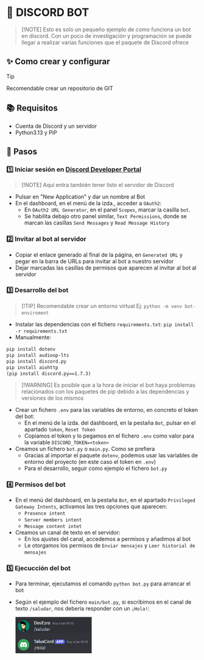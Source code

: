 # 🤖 DISCORD BOT
>[!NOTE] Esto es solo un pequeño ejemplo de como funciona un bot en discord.
Con un poco de investigación y programación se puede llegar a realizar varias funciones que el paquete de Discord ofrece

## ✨ Como crear y configurar
>[!TIP] 
Recomendable crear un repositorio de GIT

## 📚 Requisitos
  - Cuenta de Discord y un servidor
  - Python3.13 y PiP

## 🐾 Pasos
### 1️⃣ Iniciar sesión en [Discord Developer Portal](https://discord.com/login?redirect_to=%2Fdevelopers%2Fapplications) 
>[!NOTE] Aquí entra también tener listo el servidor de Discord
- Pulsar en "New Application" y dar un nombre al Bot
- En el dashboard, en el menú de la izda., acceder a `OAuth2`:
  - En `OAuth2 URL Generator`, en el panel `Scopes`, marcar la casilla `bot`.
  - Se habilita debajo otro panel similar, `Text Permissions`, donde se marcan las casillas `Send Messages` y `Read Message History`

### 2️⃣ Invitar al bot al servidor
- Copiar el enlace generado al final de la página, en `Generated URL` y pegar en la barra de URLs para invitar al bot a nuestro servidor
- Dejar marcadas las casillas de permisos que aparecen al invitar al bot al servidor

### 3️⃣ Desarrollo del bot
>[!TIP] Recomendable crear un entorno virtual
Ej: `python -m venv bot-enviroment`

- Instalar las dependencias con el fichero `requirements.txt`: `pip install -r requirements.txt`
- Manualmente:
```
pip install dotenv
pip install audioop-lts
pip install discord.py
pip install aiohttp
(pip install discord.py==1.7.3)
```

>[!WARNING] Es posible que a la hora de iniciar el bot haya problemas relacionados con los paquetes de pip debido a las dependencias y versiones de los mismos

- Crear un fichero `.env` para las variables de entorno, en concreto el token del bot:
  - En el menú de la izda. del dashboard, en la pestaña `Bot`, pulsar en el apartado `token`, `Reset Token`
  - Copiamos el token y lo pegamos en el fichero `.env` como valor para la variable `DISCORD_TOKEN=<token>`
- Creamos un fichero `bot.py` o `main.py`. Como se prefiera
  - Gracias al importar el paquete `dotenv`, podemos usar las variables de entorno del proyecto (en este caso el token en `.env`)
  - Para el desarrollo, seguir como ejemplo el fichero `bot.py`

### 4️⃣ Permisos del bot
- En el menú del dashboard, en la pestaña `Bot`, en el apartado `Privileged Gateway Intents`, activamos las tres opciones que aparecen:
  - `Presence intent`
  - `Server members intent`
  - `Message content intet`
- Creamos un canal de texto en el servidor:
  - En los ajustes del canal, accedemos a permisos y añadimos al bot
  - Le otorgamos los permisos de `Enviar mensajes` y `Leer historial de mensajes`
  
### 5️⃣ Ejecucción del bot
- Para terminar, ejecutamos el comando `python bot.py` para arrancar el bot
- Según el ejemplo del fichero `main/bot.py`, si escribimos en el canal de texto `/saludar`, nos debería responder con un `¡Hola!`:

  <img src="example.png" width="200" height="95"/>
